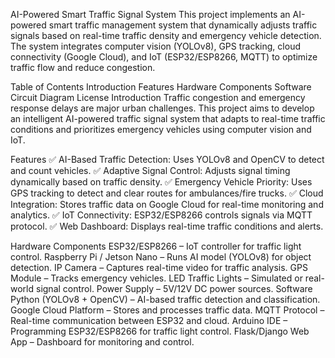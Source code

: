 
AI-Powered Smart Traffic Signal System
This project implements an AI-powered smart traffic management system that dynamically adjusts traffic signals based on real-time traffic density and emergency vehicle detection. The system integrates computer vision (YOLOv8), GPS tracking, cloud connectivity (Google Cloud), and IoT (ESP32/ESP8266, MQTT) to optimize traffic flow and reduce congestion.

Table of Contents
Introduction
Features
Hardware Components
Software
Circuit Diagram
License
Introduction
Traffic congestion and emergency response delays are major urban challenges. This project aims to develop an intelligent AI-powered traffic signal system that adapts to real-time traffic conditions and prioritizes emergency vehicles using computer vision and IoT.

Features
✅ AI-Based Traffic Detection: Uses YOLOv8 and OpenCV to detect and count vehicles.
✅ Adaptive Signal Control: Adjusts signal timing dynamically based on traffic density.
✅ Emergency Vehicle Priority: Uses GPS tracking to detect and clear routes for ambulances/fire trucks.
✅ Cloud Integration: Stores traffic data on Google Cloud for real-time monitoring and analytics.
✅ IoT Connectivity: ESP32/ESP8266 controls signals via MQTT protocol.
✅ Web Dashboard: Displays real-time traffic conditions and alerts.

Hardware Components
ESP32/ESP8266 – IoT controller for traffic light control.
Raspberry Pi / Jetson Nano – Runs AI model (YOLOv8) for object detection.
IP Camera – Captures real-time video for traffic analysis.
GPS Module – Tracks emergency vehicles.
LED Traffic Lights – Simulated or real-world signal control.
Power Supply – 5V/12V DC power sources.
Software
Python (YOLOv8 + OpenCV) – AI-based traffic detection and classification.
Google Cloud Platform – Stores and processes traffic data.
MQTT Protocol – Real-time communication between ESP32 and cloud.
Arduino IDE – Programming ESP32/ESP8266 for traffic light control.
Flask/Django Web App – Dashboard for monitoring and control.
